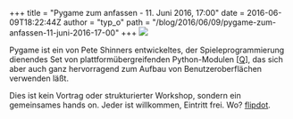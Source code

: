 +++
title = "Pygame zum anfassen - 11. Juni 2016, 17:00"
date = 2016-06-09T18:22:44Z
author = "typ_o"
path = "/blog/2016/06/09/pygame-zum-anfassen-11-juni-2016-17-00"
+++
![](https://flipdot.org/blog/uploads/pygame.serendipityThumb.png)

Pygame ist ein von Pete Shinners entwickeltes, der Spieleprogrammierung
dienendes Set von plattformübergreifenden Python-Modulen
\[[Q](https://de.wikipedia.org/wiki/Pygame)\], das sich aber auch ganz
hervorragend zum Aufbau von Benutzeroberflächen verwenden läßt.

Dies ist kein Vortrag oder strukturierter Workshop, sondern ein
gemeinsames hands on. Jeder ist willkommen, Eintritt frei. Wo?
[flipdot](/kontakt/).
